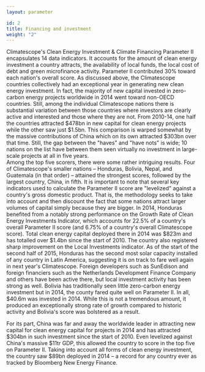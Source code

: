 ```yaml
---
layout: parameter

id: 2
title: Financing and investment
weight: "2"
---
```

Climatescope's Clean Energy Investment & Climate Financing Parameter II encapsulates 14 data indicators. It accounts for the amount of clean energy investment a country attracts, the availability of local funds, the local cost of debt and green microfinance activity. Parameter II contributed 30% toward each nation's overall score.
As discussed above, the Climatescope countries collectively had an exceptional year in generating new clean energy investment.  In fact, the majority of new capital invested in zero-carbon energy projects worldwide in 2014 went toward non-OECD countries.
Still, among the individual Climatescope nations there is substantial variation between those countries where investors are clearly active and interested and those where they are not. From 2010-14, one half the countries attracted $478bn in new capital for clean energy projects while the other saw just $1.5bn. This comparison is warped somewhat by the massive contributions of China which on its own attracted $303bn over that time.  Still, the gap between the "haves" and "have nots" is wide; 10 nations on the list have between them seen virtually no investment in large-scale projects at all in five years.  
Among the top five scorers, there were some rather intriguing results.  Four of Climatescope's smaller nations – Honduras, Bolivia, Nepal, and Guatemala (in that order) – attained the strongest scores, followed by the largest country, China, in fifth. 
It is important to note that several key indicators used to calculate the Parameter II score are "levelized" against a country's gross domestic product.  That is, the methodology seeks to take into account and then discount the fact that some nations attract larger volumes of capital simply because they are bigger.
In 2014, Honduras benefited from a notably strong performance on the Growth Rate of Clean Energy Investments Indicator, which accounts for 22.5% of a country's overall Parameter II score (and 6.75% of a country's overall Climatescope score). Total clean energy capital deployed there in 2014 was $823m and has totalled over $1.4bn since the start of 2010. The country also registered sharp improvement on the Local Investments indicator.
As of the start of the second half of 2015, Honduras has the second most solar capacity installed of any country in Latin America, suggesting it is on track to fare well again in next year's Climatescope.  Foreign developers such as SunEdison and foreign financiers such as the Netherlands Development Finance Company and others have been active there, but local investment activity has been strong as well. 
Bolivia has traditionally seen little zero-carbon energy investment but in 2014, the county fared quite well on Parameter II. In all, $40.6m was invested in 2014. While this is not a tremendous amount, it produced an exceptionally strong rate of growth compared to historic activity and Bolivia's score was bolstered as a result.

For its part, China was far and away the worldwide leader in attracting new capital for clean energy capital for projects in 2014 and has attracted $304bn in such investment since the start of 2010.  Even levelized against China's massive $11tr GDP, this allowed the country to score in the top five on Parameter II.  Taking into account all forms of clean energy investment, the country saw $89bn deployed in 2014 – a record for any country ever as tracked by Bloomberg New Energy Finance.
